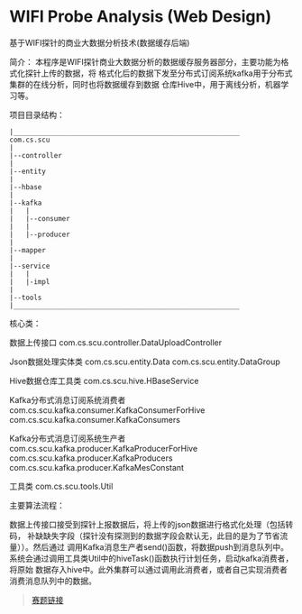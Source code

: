 # WIFI Probe Analysis (Web Design)
基于WIFI探针的商业大数据分析技术(数据缓存后端)

简介：
本程序是WIFI探针商业大数据分析的数据缓存服务器部分，主要功能为格式化探针上传的数据，将
格式化后的数据下发至分布式订阅系统kafka用于分布式集群的在线分析，同时也将数据缓存到数据
仓库Hive中，用于离线分析，机器学习等。

项目目录结构：
```
|________________________________________________________
com.cs.scu 
|
|--controller
|
|--entity
|
|--hbase
|
|--kafka
|   |
|   |--consumer
|   |
|   |--producer
|
|--mapper
|
|--service
|   |
|   |-impl
|
|--tools
|________________________________________________________
```

核心类：

数据上传接口
com.cs.scu.controller.DataUploadController

Json数据处理实体类
com.cs.scu.entity.Data
com.cs.scu.entity.DataGroup

Hive数据仓库工具类
com.cs.scu.hive.HBaseService

Kafka分布式消息订阅系统消费者
com.cs.scu.kafka.consumer.KafkaConsumerForHive
com.cs.scu.kafka.consumer.KafkaConsumers

Kafka分布式消息订阅系统生产者
com.cs.scu.kafka.producer.KafkaProducerForHive
com.cs.scu.kafka.producer.KafkaProducers
com.cs.scu.kafka.producer.KafkaMesConstant

工具类
com.cs.scu.tools.Util



主要算法流程：

数据上传接口接受到探针上报数据后，将上传的json数据进行格式化处理（包括转码，
补缺缺失字段（探针没有探测到的数据字段会默认无，此目的是为了节省流量））。然后通过
调用Kafka消息生产者send()函数，将数据push到消息队列中。
系统会通过调用工具类Util中的hiveTask()函数执行计划任务，启动kafka消费者，将原始
数据存入hive中。此外集群可以通过调用此消费者，或者自己实现消费者消费消息队列中的数据。


>[赛题链接](http://www.cnsoftbei.com/bencandy.php?fid=148&aid=1515)

